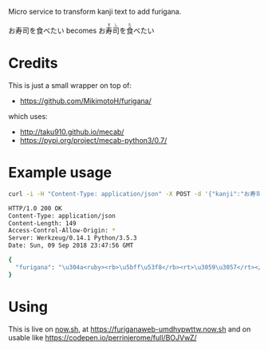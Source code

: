 
Micro service to transform kanji text to add furigana.

 お寿司を食べたい  becomes <span>
お<ruby><rb>寿司</rb><rt>すし</rt></ruby>を<ruby><rb>食</rb><rt>た</rt></ruby>べたい
<span>


# Credits

This is just a small wrapper on top of:

* https://github.com/MikimotoH/furigana/

which uses:

* http://taku910.github.io/mecab/
* https://pypi.org/project/mecab-python3/0.7/


# Example usage

```bash
curl -i -H "Content-Type: application/json" -X POST -d '{"kanji":"お寿司を食べたい"}' http://localhost:5000/furigana

HTTP/1.0 200 OK
Content-Type: application/json
Content-Length: 149
Access-Control-Allow-Origin: *
Server: Werkzeug/0.14.1 Python/3.5.3
Date: Sun, 09 Sep 2018 23:47:56 GMT

{
  "furigana": "\u304a<ruby><rb>\u5bff\u53f8</rb><rt>\u3059\u3057</rt></ruby>\u3092<ruby><rb>\u98df</rb><rt>\u305f</rt></ruby>\u3079\u305f\u3044"
}
```

# Using

This is live on [now.sh](https://zeit.co/now), at https://furiganaweb-umdhypwttw.now.sh and on usable like https://codepen.io/perrinjerome/full/BOJVwZ/
